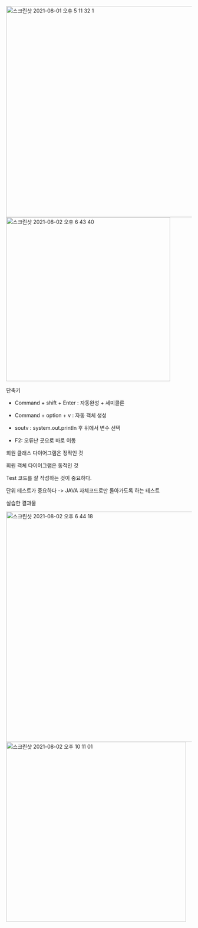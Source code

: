 <img width="573" alt="스크린샷 2021-08-01 오후 5 11 32 1" src="https://user-images.githubusercontent.com/52316270/127840301-f70bd712-5a7b-4941-9de3-13619d03149c.png">

<img width="445" alt="스크린샷 2021-08-02 오후 6 43 40" src="https://user-images.githubusercontent.com/52316270/127841108-df5fa53e-bb1a-4714-8382-f01a60ea93fb.png">


단축키 

- Command + shift + Enter : 자동완성 + 세미콜론

- Command + option + v : 자동 객체 생성
- soutv : system.out.println 후 위에서 변수 선택
- F2: 오류난 곳으로 바로 이동



회원 클래스 다이어그램은 정적인 것

회원 객체 다이어그램은 동적인 것



Test 코드를  잘 작성하는 것이 중요하다.

단위 테스트가 중요하다 -> JAVA 자체코드로만 돌아가도록 하는 테스트



실습한 결과물

<img width="625" alt="스크린샷 2021-08-02 오후 6 44 18" src="https://user-images.githubusercontent.com/52316270/127841156-b663c04a-05b0-4d43-812d-148f0ca70af9.png">

<img width="488" alt="스크린샷 2021-08-02 오후 10 11 01" src="https://user-images.githubusercontent.com/52316270/127875286-28bf260b-c9d2-4936-bc98-1de15d3f7894.png">
